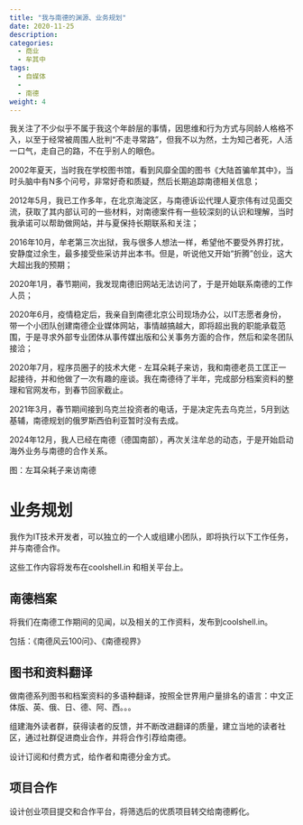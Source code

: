 ```yaml
---
title: "我与南德的渊源、业务规划"
date: 2020-11-25
description:
categories:
  - 商业
  - 牟其中
tags:
  - 自媒体
  - 
  - 南德
weight: 4
---
```



我关注了不少似乎不属于我这个年龄层的事情，因思维和行为方式与同龄人格格不入，以至于经常被周围人批判“不走寻常路”，但我不以为然，士为知己者死，人活一口气，走自己的路，不在乎别人的眼色。

2002年夏天，当时我在学校图书馆，看到风靡全国的图书《大陆首骗牟其中》，当时头脑中有N多个问号，非常好奇和质疑，然后长期追踪南德相关信息；

2012年5月，我已工作多年，在北京海淀区，与南德诉讼代理人夏宗伟有过见面交流，获取了其内部认可的一些材料，对南德案件有一些较深刻的认识和理解，当时我承诺可以帮助做网站，并与夏保持长期联系和关注；

2016年10月，牟老第三次出狱，我与很多人想法一样，希望他不要受外界打扰，安静度过余生，最多接受些采访并出本书。但是，听说他又开始“折腾”创业，这大大超出我的预期；

2020年1月，春节期间，我发现南德旧网站无法访问了，于是开始联系南德的工作人员；

2020年6月，疫情稳定后，我亲自到南德北京公司现场办公，以IT志愿者身份，带一个小团队创建南德企业媒体网站，事情越搞越大，即将超出我的职能承载范围，于是寻求外部专业团体从事传媒出版和公关事务方面的合作，然后和梁冬团队接洽；

2020年7月，程序员圈子的技术大佬 - 左耳朵耗子来访，我和南德老员工匡正一起接待，并和他做了一次有趣的座谈。我在南德待了半年，完成部分档案资料的整理和官网发布，到春节回家截止。

2021年3月，春节期间接到乌克兰投资者的电话，于是决定先去乌克兰，5月到达基辅，南德规划的俄罗斯西伯利亚暂时没有去成。

2024年12月，我人已经在南德（德国南部），再次关注牟总的动态，于是开始启动海外业务与南德的合作关系。


图：左耳朵耗子来访南德


# 业务规划
我作为IT技术开发者，可以独立的一个人或组建小团队，即将执行以下工作任务，并与南德合作。

这些工作内容将发布在coolshell.in 和相关平台上。

## 南德档案

将我们在南德工作期间的见闻，以及相关的工作资料，发布到coolshell.in。

包括：《南德风云100问》、《南德视界》

## 图书和资料翻译
做南德系列图书和档案资料的多语种翻译，按照全世界用户量排名的语言：中文正体版、英、俄、日、德、阿、西。。。

组建海外读者群，获得读者的反馈，并不断改进翻译的质量，建立当地的读者社区，通过社群促进商业合作，并将合作引荐给南德。

设计订阅和付费方式，给作者和南德分金方式。

## 项目合作

设计创业项目提交和合作平台，将筛选后的优质项目转交给南德孵化。




